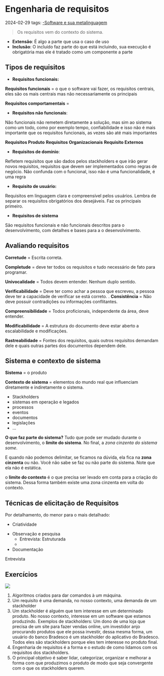 # Engenharia de requisitos
2024-02-29
tags: [-Software e sua metalinguagem](-Software%20e%20sua%20metalinguagem.md)

> Os requisitos vem do contexto do sistema.

- **Extensão**: É algo a parte que usa o caso de uso
- **Inclusão**: O incluído faz parte do que está incluindo, sua execução é obrigatória mas ele é tratado como um componente a parte


## Tipos de requisitos

* **Requisitos funcionais:** 

**Requisitos funcionais** = o que o software vai fazer, os requisitos centrais, eles são os mais centrais mas não necessariamente os principais


**Requisitos comportamentais** = 


* **Requisitos não funcionais**: 

Não funcionais não remetem diretamente a solução, mas sim ao sistema como um todo, como por exemplo tempo, confiabilidade e isso não é mais importante que os requisitos funcionais, as vezes são até mais importantes

**Requisitos Produto** 
**Requisitos Organizacionais**
**Requisito Externos**


* **Requisitos de domínio**:

Refletem requisitos que são dados pelos stackholders e que irão gerar novos requisitos, requisitos que devem ser implementados como regras de negócio. Não confunda com o funcional, isso não é uma funcionalidade, é uma regra

- **Requisito de usuário:**

Requisitos em linguagem clara e compreensível pelos usuários. Lembra de separar os requisitos obrigatórios dos desejáveis. Faz os principais primeiro.


*  **Requisitos de sistema**

São requisitos funcionais e não funcionais descritos para o desenvolvimento, com detalhes e bases para a o desenvolvimento.

## Avaliando requisitos

**Corretude** = Escrita correta.

**Completude** = deve ter todos os requisitos e tudo necessário de fato para programar.

**Univocalidade** = Todos devem entender. Nenhum duplo sentido.

**Verificabilidade** = Deve ter como achar a pessoa que escreveu, a pessoa deve ter a capacidade de verificar se está correto.
.
**Consistência** = Não deve possuir contradições ou informações conflitantes. 

**Compreensibilidade** = Todos proficionais, independente da área, deve entender.

**Modificabilidade** = A estrutura do documento deve estar aberto a escalabilidade e modificações.

**Rastreabilidade** = Fontes dos requisitos, quais outros requisitos demandam dele e quais outras partes dos documentos dependem dele.

## Sistema e contexto de sistema

**Sistema** = o produto 

**Contexto de sistema** = elementos do mundo real que influenciam diretamente e indiretamente o sistema.
* Stackholders
* sistemas em operação e legados
* processos
* eventos
* documentos
* legislações
* ...

**O que faz parte do sistema?** Tudo que pode ser mudado durante o desenvolvimento, o **limite do sistema**. No final, a *zona cinzenta do sistema some*.

E quando não podemos delimitar, se ficamos na dúvida, ela fica na **zona cinzenta** ou não. Você não sabe se faz ou não parte do sistema. Note que ela não é estática.

o **limite do contexto** é o que precisa ser levado em conta para a criação do sistema. Dessa forma também existe uma zona cinzenta em volta do contexto.


## Técnicas de elicitação de Requisitos

Por detalhamento, do menor para o mais detalhado:

* Criatividade
- Observação e pesquisa 
    - Entrevista: Estruturada 
    - 
- Documentação


Entrevista


## Exercícios


![](../../img/Screenshot_20240302_132419_Teams.jpg)

1. Algoritmos criados para dar comandos à um máquina.
2. Um requisito é uma demanda, no nosso contexto, uma demanda de um stackholder
3. Um stackholder é alguém que tem interesse em um determinado produto. No nosso contexto, interesse em um software que estamos produzindo. Exemplos de stackholders: Um dono de uma loja que precisa de um site para fazer vendas online, um investidor anjo procurando produtos que ele possa investir, dessa mesma forma, um usuário do banco Bradesco é um stackholder do aplicativo do Bradesco. Todos eles são stackholders porque eles tem interesse no produto final.
4. Engenharia de requisitos é a forma e o estudo de como lidamos com os requisitos dos stackholders.
5. O principal objetivo é saber lidar, categorizar, organizar e melhorar a forma com que produzimos o produto de modo que seja convergente com o que os stackholders querem.
